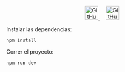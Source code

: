 <p align="center">
  <a href="https://open.vscode.dev/EniDev911/rick-router-spa-adl">
	  <img alt="GitHub repo size" src="https://img.shields.io/badge/-Abrir%20en%20VsCode.dev-%23007ACC?style=for-the-badge&logo=visual-studio-code&logoColor=ffffff" alt="Open in Visual Studio Code" height="35">
  </a>
	&nbsp;&nbsp;&nbsp;
  <a href="https://enidev911.github.io/react-router-spa-adl/">
	  <img alt="GitHub Page" src="https://img.shields.io/badge/-Ver%20en%20GitHub%20Pages-%23000?style=for-the-badge&logo=github&logoColor=ffffff" height="35">
  </a>
</p>

Instalar las dependencias:

```
npm install
```

Correr el proyecto:

```bash
npm run dev
```

